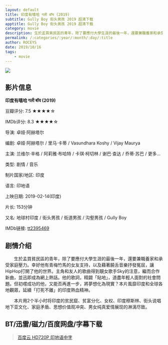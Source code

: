 ```yaml
---
layout: default
title: 印度有嘻哈 गली बॉय (2019)
subtitle: Gully Boy 街头男孩 2019 超清下载
apptitle: Gully Boy 街头男孩 2019 超清下载
category: movie
description: 生於孟買貧民區的青年，除了要應付大學生涯的最後一年，還要兼職養家和承受家庭壓力。幸好他有青梅竹馬的女友支持，以及藉著饒舌音樂抒發冤屈，讓HipHop打開了他的世界。主角和友人的歌曲得到靚女歌手Sky的注意，繼而合作新曲，並迅即成為網上熱話。他的歌詞，精闢「貼地」，道盡年輕人面對的社會問題。但初嚐成功的他，又能否再進一步，將夢想化為現實？本片風靡印度和全球各地觀眾，延續「打死不離」的印度熱血精神。印度有嘻哈 Gully Boy 街头男孩 2019 超清下载 1080 720P | BT天堂 | 人人影视 | 新丝路PT 2019.1080p.HD download BT and Magnet 百度网盘 pan.baidu.com/s 
permalink: /:categories/:year/:month/:day/:title
author: ROCEYS
date: 2019/10/16
tags:
    - movie
---
```


![]({{site.cdn}}/img/movie/gullyboy2019.jpg)

## 影片信息

**印度有嘻哈  गली बॉय  (2019)**

豆瓣评分: 7.5 ★★★★☆

IMDb评分: 8.3 ★★★★☆

导演: 卓娅·阿赫塔尔

编剧: 卓娅·阿赫塔尔 / 里马·卡蒂 / Vasundhara Koshy / Vijay Maurya

主演: 兰维尔·辛格 / 阿莉雅·布哈特 / 卡琪·柯切林 / 谢巴·查达 / 乔蒂·苏巴 / 更多...

类型: 剧情 / 音乐

制片国家/地区: 印度

语言: 印地语

上映日期: 2019-02-14(印度)

片长: 153分钟

又名: 地球村印度 / 街头男孩 / 街道男孩 / 沟壑男孩 / Gully Boy

IMDb链接: [tt2395469](https://www.imdb.com/title/tt2395469/)

## 剧情介绍 

　　生於孟買貧民區的青年，除了要應付大學生涯的最後一年，還要兼職養家和承受家庭壓力。幸好他有青梅竹馬的女友支持，以及藉著饒舌音樂抒發冤屈，讓HipHop打開了他的世界。主角和友人的歌曲得到靚女歌手Sky的注意，繼而合作新曲，並迅即成為網上熱話。他的歌詞，精闢「貼地」，道盡年輕人面對的社會問題。但初嚐成功的他，又能否再進一步，將夢想化為現實？本片風靡印度和全球各地觀眾，延續「打死不離」的印度熱血精神。

　　本片用2个半小时将印度的贫民窟、贫富分化、女权、印度穆斯林、街头说唱地下亚文化、家庭矛盾、思想价值观冲突、男女纯真爱情展现的淋漓尽致。


## BT/迅雷/磁力/百度网盘/字幕下载

> [百度云 HD720P 印地语中字](https://pan.baidu.com/s/1Wk1mcXtXP16lvLr1LGRXgA)
